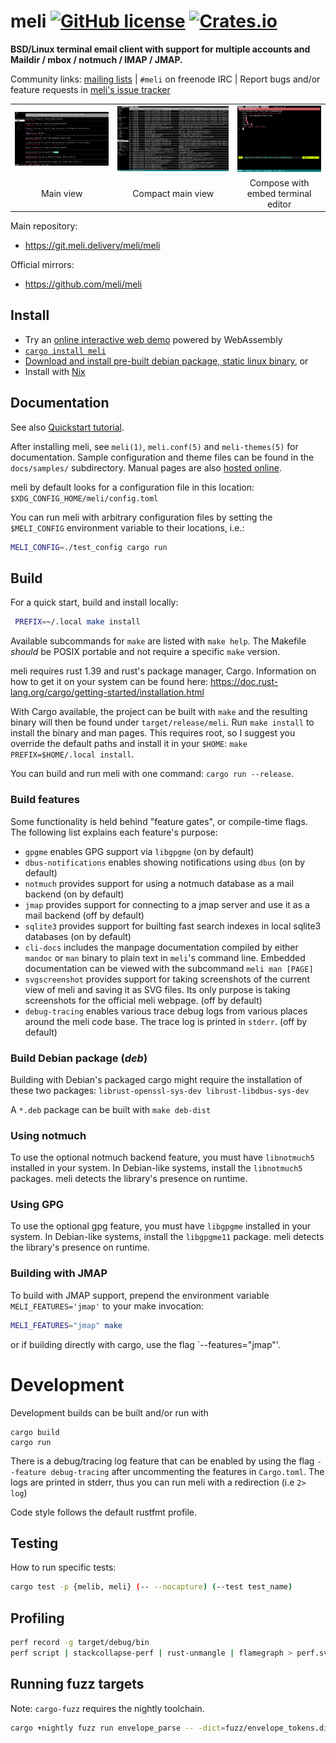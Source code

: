 # meli [![GitHub license](https://img.shields.io/github/license/meli/meli)](https://github.com/meli/meli/blob/master/COPYING) [![Crates.io](https://img.shields.io/crates/v/meli)](https://crates.io/crates/meli)

**BSD/Linux terminal email client with support for multiple accounts and Maildir / mbox / notmuch / IMAP / JMAP.**

Community links:
[mailing lists](https://lists.meli.delivery/) | `#meli` on freenode IRC | Report bugs and/or feature requests in [meli's issue tracker](https://git.meli.delivery/meli/meli/issues "meli gitea issue tracker")

| | | |
:---:|:---:|:---:
![Main view screenshot](./docs/screenshots/main.webp "mail meli view screenshot")  |  ![Compact main view screenshot](./docs/screenshots/compact.webp "compact main view screenshot") | ![Compose with embed terminal editor screenshot](./docs/screenshots/compose.webp "composing view screenshot")
Main view             |  Compact main view | Compose with embed terminal editor

Main repository:
* https://git.meli.delivery/meli/meli

Official mirrors:
* https://github.com/meli/meli

## Install
- Try an [online interactive web demo](https://meli.delivery/wasm2.html "online interactive web demo") powered by WebAssembly
- [`cargo install meli`](https://crates.io/crates/meli "crates.io meli package")
- [Download and install pre-built debian package, static linux binary](https://github.com/meli/meli/releases/ "github releases for meli"), or
- Install with [Nix](https://search.nixos.org/packages?show=meli&query=meli&from=0&size=30&sort=relevance&channel=unstable#disabled "nixos package search results for 'meli'")

## Documentation

See also [Quickstart tutorial](https://meli.delivery/documentation.html#quick-start).

After installing meli, see `meli(1)`, `meli.conf(5)` and `meli-themes(5)` for documentation. Sample configuration and theme files can be found in the `docs/samples/` subdirectory. Manual pages are also [hosted online](https://meli.delivery/documentation.html "meli documentation").

meli by default looks for a configuration file in this location: `$XDG_CONFIG_HOME/meli/config.toml`

You can run meli with arbitrary configuration files by setting the `$MELI_CONFIG`
environment variable to their locations, i.e.:

```sh
MELI_CONFIG=./test_config cargo run
```

## Build
For a quick start, build and install locally:

```sh
 PREFIX=~/.local make install
```

Available subcommands for `make` are listed with `make help`. The Makefile *should* be POSIX portable and not require a specific `make` version.

meli requires rust 1.39 and rust's package manager, Cargo. Information on how
to get it on your system can be found here: <https://doc.rust-lang.org/cargo/getting-started/installation.html>

With Cargo available, the project can be built with `make` and the resulting binary will then be found under `target/release/meli`. Run `make install` to install the binary and man pages. This requires root, so I suggest you override the default paths and install it in your `$HOME`: `make PREFIX=$HOME/.local install`.

You can build and run meli with one command: `cargo run --release`.

### Build features

Some functionality is held behind "feature gates", or compile-time flags. The following list explains each feature's purpose:

- `gpgme` enables GPG support via `libgpgme` (on by default)
- `dbus-notifications` enables showing notifications using `dbus` (on by default)
- `notmuch` provides support for using a notmuch database as a mail backend (on by default)
- `jmap` provides support for connecting to a jmap server and use it as a mail backend (off by default)
- `sqlite3` provides support for builting fast search indexes in local sqlite3 databases (on by default)
- `cli-docs` includes the manpage documentation compiled by either `mandoc` or `man` binary to plain text in `meli`'s command line. Embedded documentation can be viewed with the subcommand `meli man [PAGE]`
- `svgscreenshot` provides support for taking screenshots of the current view of meli and saving it as SVG files. Its only purpose is taking screenshots for the official meli webpage. (off by default)
- `debug-tracing` enables various trace debug logs from various places around the meli code base. The trace log is printed in `stderr`. (off by default)

### Build Debian package (*deb*)

Building with Debian's packaged cargo might require the installation of these
two packages: `librust-openssl-sys-dev librust-libdbus-sys-dev`

A `*.deb` package can be built with `make deb-dist`

### Using notmuch

To use the optional notmuch backend feature, you must have `libnotmuch5` installed in your system. In Debian-like systems, install the `libnotmuch5` packages. meli detects the library's presence on runtime.

### Using GPG

To use the optional gpg feature, you must have `libgpgme` installed in your system. In Debian-like systems, install the `libgpgme11` package. meli detects the library's presence on runtime.

### Building with JMAP

To build with JMAP support, prepend the environment variable `MELI_FEATURES='jmap'` to your make invocation:

```sh
MELI_FEATURES="jmap" make
```

or if building directly with cargo, use the flag `--features="jmap"'.

# Development

Development builds can be built and/or run with

```
cargo build
cargo run
```

There is a debug/tracing log feature that can be enabled by using the flag
`--feature debug-tracing` after uncommenting the features in `Cargo.toml`. The logs
are printed in stderr, thus you can run meli with a redirection (i.e `2> log`)

Code style follows the default rustfmt profile.

## Testing

How to run specific tests:

```sh
cargo test -p {melib, meli} (-- --nocapture) (--test test_name)
```

## Profiling

```sh
perf record -g target/debug/bin
perf script | stackcollapse-perf | rust-unmangle | flamegraph > perf.svg
```

## Running fuzz targets

Note: `cargo-fuzz` requires the nightly toolchain.

```sh
cargo +nightly fuzz run envelope_parse -- -dict=fuzz/envelope_tokens.dict
```
